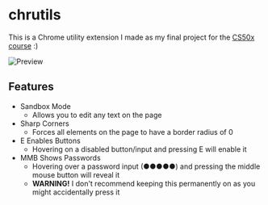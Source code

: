 # chrutils

This is a Chrome utility extension I made as my final project for the [CS50x course](https://cs50.harvard.edu) :)

![Preview](https://media.discordapp.net/attachments/847794209028833310/1089238934455853207/image.png)

## Features

-   Sandbox Mode
    -   Allows you to edit any text on the page
-   Sharp Corners
    -   Forces all elements on the page to have a border radius of 0
-   E Enables Buttons
    -   Hovering on a disabled button/input and pressing E will enable it
-   MMB Shows Passwords
    -   Hovering over a password input (●●●●●) and pressing the middle mouse button will reveal it
    -   <b>WARNING!</b> I don't recommend keeping this permanently on as you might accidentally press it
